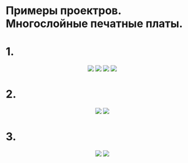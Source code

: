 #  Примеры проектров. Многослойные печатные платы.

# 1. 
<p align="center">
  <img src="https://github.com/camr0d/Example/blob/main/Image/ВКР%20-%20вид%20сверху.png">
  <img src="https://github.com/camr0d/Example/blob/main/Image/ВКР%20-%20вид%20в%20изометрии.png">
  <img src="https://github.com/camr0d/Example/blob/main/Image/Верхняя%20сторона%20платы.jpg">
  <img src="https://github.com/camr0d/Example/blob/main/Image/Нижний%20слой.jpg">
</p>

# 2.
<p align="center">
  <img src="https://github.com/camr0d/Example/blob/main/Image/Smartova%20-%20вид%20сверху.png">
  <img src="https://github.com/camr0d/Example/blob/main/Image/Smartova%20-%20изометрия.png">
</p>

# 3. 
<p align="center">
  <img src="https://github.com/camr0d/Example/blob/main/Image/Предусилитель%20-%20Вид%20сверху.png">
  <img src="https://github.com/camr0d/Example/blob/main/Image/Предусилитель%20-%20изометрия.png">
</p>

